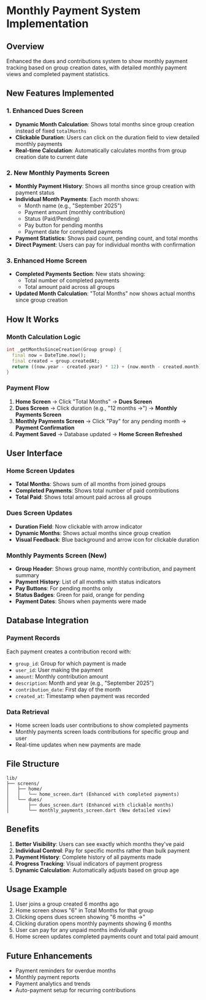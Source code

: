 # Monthly Payment System Implementation

## Overview
Enhanced the dues and contributions system to show monthly payment tracking based on group creation dates, with detailed monthly payment views and completed payment statistics.

## New Features Implemented

### 1. **Enhanced Dues Screen**
- **Dynamic Month Calculation**: Shows total months since group creation instead of fixed `totalMonths`
- **Clickable Duration**: Users can click on the duration field to view detailed monthly payments
- **Real-time Calculation**: Automatically calculates months from group creation date to current date

### 2. **New Monthly Payments Screen**
- **Monthly Payment History**: Shows all months since group creation with payment status
- **Individual Month Payments**: Each month shows:
  - Month name (e.g., "September 2025")
  - Payment amount (monthly contribution)
  - Status (Paid/Pending)
  - Pay button for pending months
  - Payment date for completed payments
- **Payment Statistics**: Shows paid count, pending count, and total months
- **Direct Payment**: Users can pay for individual months with confirmation

### 3. **Enhanced Home Screen**
- **Completed Payments Section**: New stats showing:
  - Total number of completed payments
  - Total amount paid across all groups
- **Updated Month Calculation**: "Total Months" now shows actual months since group creation

## How It Works

### **Month Calculation Logic**
```dart
int _getMonthsSinceCreation(Group group) {
  final now = DateTime.now();
  final created = group.createdAt;
  return ((now.year - created.year) * 12) + (now.month - created.month) + 1;
}
```

### **Payment Flow**
1. **Home Screen** → Click "Total Months" → **Dues Screen**
2. **Dues Screen** → Click duration (e.g., "12 months →") → **Monthly Payments Screen**
3. **Monthly Payments Screen** → Click "Pay" for any pending month → **Payment Confirmation**
4. **Payment Saved** → Database updated → **Home Screen Refreshed**

## User Interface

### **Home Screen Updates**
- **Total Months**: Shows sum of all months from joined groups
- **Completed Payments**: Shows total number of paid contributions
- **Total Paid**: Shows total amount paid across all groups

### **Dues Screen Updates**
- **Duration Field**: Now clickable with arrow indicator
- **Dynamic Months**: Shows actual months since group creation
- **Visual Feedback**: Blue background and arrow icon for clickable duration

### **Monthly Payments Screen (New)**
- **Group Header**: Shows group name, monthly contribution, and payment summary
- **Payment History**: List of all months with status indicators
- **Pay Buttons**: For pending months only
- **Status Badges**: Green for paid, orange for pending
- **Payment Dates**: Shows when payments were made

## Database Integration

### **Payment Records**
Each payment creates a contribution record with:
- `group_id`: Group for which payment is made
- `user_id`: User making the payment
- `amount`: Monthly contribution amount
- `description`: Month and year (e.g., "September 2025")
- `contribution_date`: First day of the month
- `created_at`: Timestamp when payment was recorded

### **Data Retrieval**
- Home screen loads user contributions to show completed payments
- Monthly payments screen loads contributions for specific group and user
- Real-time updates when new payments are made

## File Structure
```
lib/
├── screens/
│   ├── home/
│   │   └── home_screen.dart (Enhanced with completed payments)
│   └── dues/
│       ├── dues_screen.dart (Enhanced with clickable months)
│       └── monthly_payments_screen.dart (New detailed view)
```

## Benefits
1. **Better Visibility**: Users can see exactly which months they've paid
2. **Individual Control**: Pay for specific months rather than bulk payment
3. **Payment History**: Complete history of all payments made
4. **Progress Tracking**: Visual indicators of payment progress
5. **Dynamic Calculation**: Automatically adjusts based on group age

## Usage Example
1. User joins a group created 6 months ago
2. Home screen shows "6" in Total Months for that group
3. Clicking opens dues screen showing "6 months →"
4. Clicking duration opens monthly payments showing 6 months
5. User can pay for any unpaid months individually
6. Home screen updates completed payments count and total paid amount

## Future Enhancements
- Payment reminders for overdue months
- Monthly payment reports
- Payment analytics and trends
- Auto-payment setup for recurring contributions

